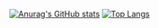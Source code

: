[![Anurag's GitHub stats](https://github-readme-stats.vercel.app/api?username=xyyy1420)](https://github.com/anuraghazra/github-readme-stats)
[![Top Langs](https://github-readme-stats.vercel.app/api/top-langs/?username=xyyy1420)](https://github.com/anuraghazra/github-readme-stats)
